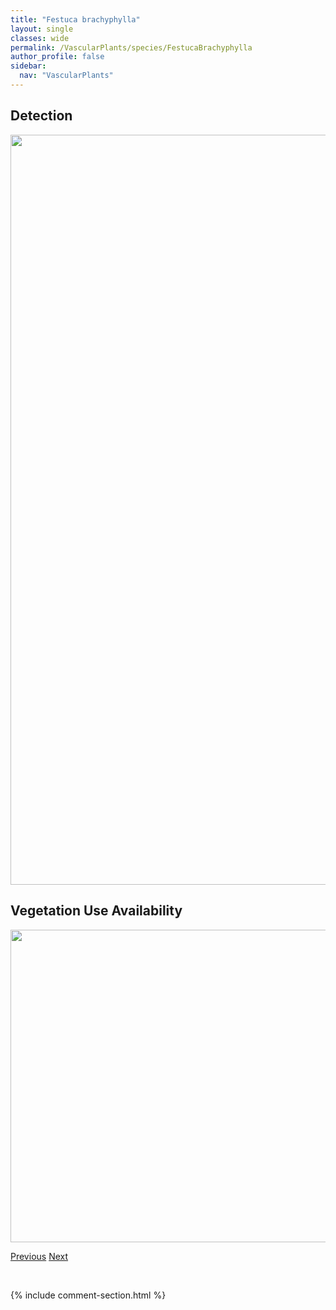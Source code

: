 ```yaml
---
title: "Festuca brachyphylla"
layout: single
classes: wide
permalink: /VascularPlants/species/FestucaBrachyphylla
author_profile: false
sidebar:
  nav: "VascularPlants"
---
```


<h2>Detection</h2>

<a href="https://drive.google.com/uc?export=view&id=1O3Vch1nrAH63tORvBwccDnTIx1MhL01n">
<img src="https://drive.google.com/uc?export=view&id=1O3Vch1nrAH63tORvBwccDnTIx1MhL01n" height = "1200" width = "800">
</a>


<h2>Vegetation Use Availability</h2>

<a href="https://drive.google.com/uc?export=view&id=1C7V7IDee0meIJd3QwQgpn6WKZZyr6rd4">
<img src="https://drive.google.com/uc?export=view&id=1C7V7IDee0meIJd3QwQgpn6WKZZyr6rd4" height = "500" width = "1000">
</a>


<a href="/DevelopmentWebsite/VascularPlants/species/FestucaBaffinensis" class="pagination--pager" title="Festuca baffinensis">Previous</a> <a href="/DevelopmentWebsite/VascularPlants/species/FestucaCampestrisHalli" class="pagination--pager" title="Festuca campestris/hallii">Next</a>

<p>&nbsp;</p>

{% include comment-section.html %}
